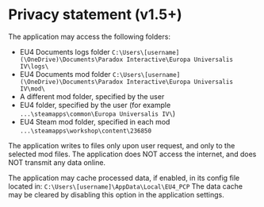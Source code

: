 # Privacy statement (v1.5+)


The application may access the following folders:
* EU4 Documents logs folder `C:\Users\[username](\OneDrive)\Documents\Paradox Interactive\Europa Universalis IV\logs\`
* EU4 Documents mod folder `C:\Users\[username](\OneDrive)\Documents\Paradox Interactive\Europa Universalis IV\mod\`
* A different mod folder, specified by the user
* EU4 folder, specified by the user (for example `...\steamapps\common\Europa Universalis IV\`)
* EU4 Steam mod folder, specified in each mod `...\steamapps\workshop\content\236850`

The application writes to files only upon user request, and only to the selected mod files.
The application does NOT access the internet, and does NOT transmit any data online.

The application may cache processed data, if enabled, in its config file located in:
`C:\Users\[username]\AppData\Local\EU4_PCP`
The data cache may be cleared by disabling this option in the application settings.

